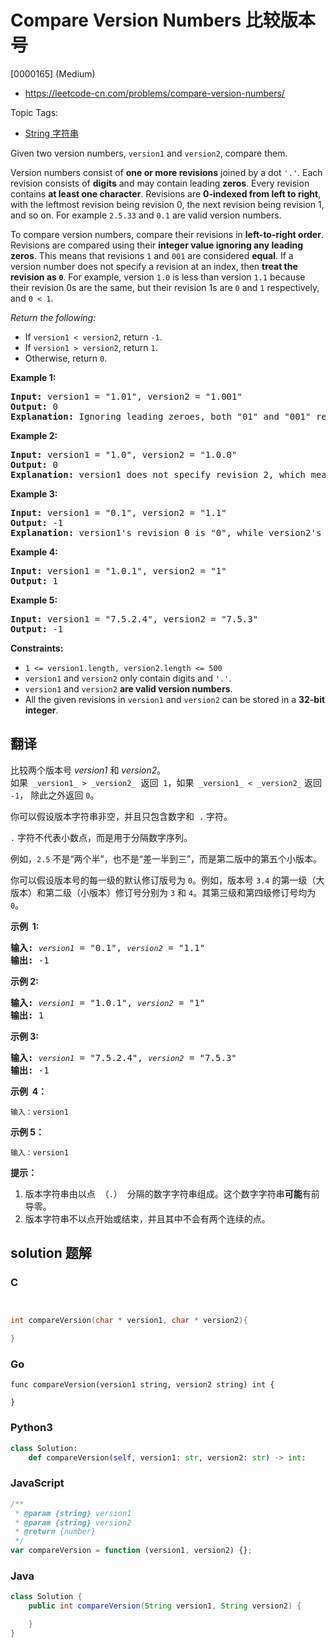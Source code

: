 # Compare Version Numbers 比较版本号

[0000165] (Medium)

- https://leetcode-cn.com/problems/compare-version-numbers/

Topic Tags:

- [String 字符串](https://leetcode-cn.com/tag/string/)

Given two version numbers, `version1` and `version2`, compare them.

Version numbers consist of **one or more revisions** joined by a dot `'.'`. Each revision consists of **digits** and may contain leading **zeros**. Every revision contains **at least one character**. Revisions are **0-indexed from left to right**, with the leftmost revision being revision 0, the next revision being revision 1, and so on. For example `2.5.33` and `0.1` are valid version numbers.

To compare version numbers, compare their revisions in **left-to-right order**. Revisions are compared using their **integer value ignoring any leading zeros**. This means that revisions `1` and `001` are considered **equal**. If a version number does not specify a revision at an index, then **treat the revision as `0`**. For example, version `1.0` is less than version `1.1` because their revision 0s are the same, but their revision 1s are `0` and `1` respectively, and `0 < 1`.

_Return the following:_

- If `version1 < version2`, return `-1`.
- If `version1 > version2`, return `1`.
- Otherwise, return `0`.

**Example 1:**

<pre><strong>Input:</strong> version1 = "1.01", version2 = "1.001"
<strong>Output:</strong> 0
<strong>Explanation:</strong> Ignoring leading zeroes, both "01" and "001" represent the same integer "1".
</pre>

**Example 2:**

<pre><strong>Input:</strong> version1 = "1.0", version2 = "1.0.0"
<strong>Output:</strong> 0
<strong>Explanation:</strong> version1 does not specify revision 2, which means it is treated as "0".
</pre>

**Example 3:**

<pre><strong>Input:</strong> version1 = "0.1", version2 = "1.1"
<strong>Output:</strong> -1
<strong>Explanation:</strong>&nbsp;version1's revision 0 is "0", while version2's revision 0 is "1". 0 &lt; 1, so version1 &lt; version2.
</pre>

**Example 4:**

<pre><strong>Input:</strong> version1 = "1.0.1", version2 = "1"
<strong>Output:</strong> 1
</pre>

**Example 5:**

<pre><strong>Input:</strong> version1 = "7.5.2.4", version2 = "7.5.3"
<strong>Output:</strong> -1
</pre>

**Constraints:**

- `1 <= version1.length, version2.length <= 500`
- `version1` and `version2` only contain digits and `'.'`.
- `version1` and `version2` **are valid version numbers**.
- All the given revisions in `version1` and `version2` can be stored in a **32-bit integer**.

## 翻译

比较两个版本号 _version1_ 和 _version2_。  
如果  `_version1_ > _version2_`  返回  `1`，如果  `_version1_ < _version2_` 返回 `-1`， 除此之外返回 `0`。

你可以假设版本字符串非空，并且只包含数字和  `.` 字符。

`.` 字符不代表小数点，而是用于分隔数字序列。

例如，`2.5` 不是“两个半”，也不是“差一半到三”，而是第二版中的第五个小版本。

你可以假设版本号的每一级的默认修订版号为 `0`。例如，版本号 `3.4` 的第一级（大版本）和第二级（小版本）修订号分别为 `3` 和 `4`。其第三级和第四级修订号均为 `0`。



**示例  1:**

<pre><strong>输入:</strong> <code><em>version1</em></code> = "0.1", <code><em>version2</em></code> = "1.1"
<strong>输出:</strong> -1</pre>

**示例 2:**

<pre><strong>输入: </strong><code><em>version1</em></code> = "1.0.1", <code><em>version2</em></code> = "1"
<strong>输出:</strong> 1</pre>

**示例 3:**

<pre><strong>输入:</strong> <code><em>version1</em></code> = "7.5.2.4", <code><em>version2</em></code> = "7.5.3"
<strong>输出:</strong> -1</pre>

**示例  4：**

    输入：version1

**示例 5：**

    输入：version1

**提示：**

1.  版本字符串由以点  （`.`）  分隔的数字字符串组成。这个数字字符串**可能**有前导零。
2.  版本字符串不以点开始或结束，并且其中不会有两个连续的点。

## solution 题解

### C

```c


int compareVersion(char * version1, char * version2){

}
```

### Go

```golang
func compareVersion(version1 string, version2 string) int {

}
```

### Python3

```python
class Solution:
    def compareVersion(self, version1: str, version2: str) -> int:
```

### JavaScript

```javascript
/**
 * @param {string} version1
 * @param {string} version2
 * @return {number}
 */
var compareVersion = function (version1, version2) {};
```

### Java

```java
class Solution {
    public int compareVersion(String version1, String version2) {

    }
}
```
